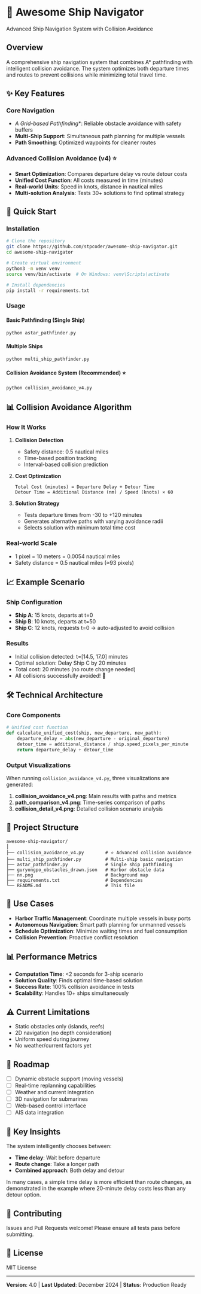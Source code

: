 # 🚢 Awesome Ship Navigator

Advanced Ship Navigation System with Collision Avoidance

## Overview

A comprehensive ship navigation system that combines A* pathfinding with intelligent collision avoidance. The system optimizes both departure times and routes to prevent collisions while minimizing total travel time.

## ✨ Key Features

### Core Navigation
- **A* Grid-based Pathfinding**: Reliable obstacle avoidance with safety buffers
- **Multi-Ship Support**: Simultaneous path planning for multiple vessels
- **Path Smoothing**: Optimized waypoints for cleaner routes

### Advanced Collision Avoidance (v4) ⭐
- **Smart Optimization**: Compares departure delay vs route detour costs
- **Unified Cost Function**: All costs measured in time (minutes)
- **Real-world Units**: Speed in knots, distance in nautical miles
- **Multi-solution Analysis**: Tests 30+ solutions to find optimal strategy

## 🚀 Quick Start

### Installation

```bash
# Clone the repository
git clone https://github.com/stpcoder/awesome-ship-navigator.git
cd awesome-ship-navigator

# Create virtual environment
python3 -m venv venv
source venv/bin/activate  # On Windows: venv\Scripts\activate

# Install dependencies
pip install -r requirements.txt
```

### Usage

#### Basic Pathfinding (Single Ship)
```bash
python astar_pathfinder.py
```

#### Multiple Ships
```bash
python multi_ship_pathfinder.py
```

#### Collision Avoidance System (Recommended) ⭐
```bash
python collision_avoidance_v4.py
```

## 📊 Collision Avoidance Algorithm

### How It Works

1. **Collision Detection**
   - Safety distance: 0.5 nautical miles
   - Time-based position tracking
   - Interval-based collision prediction

2. **Cost Optimization**
   ```
   Total Cost (minutes) = Departure Delay + Detour Time
   Detour Time = Additional Distance (nm) / Speed (knots) × 60
   ```

3. **Solution Strategy**
   - Tests departure times from -30 to +120 minutes
   - Generates alternative paths with varying avoidance radii
   - Selects solution with minimum total time cost

### Real-world Scale
- 1 pixel = 10 meters = 0.0054 nautical miles
- Safety distance = 0.5 nautical miles (≈93 pixels)

## 📈 Example Scenario

### Ship Configuration
- **Ship A**: 15 knots, departs at t=0
- **Ship B**: 10 knots, departs at t=50
- **Ship C**: 12 knots, requests t=0 → auto-adjusted to avoid collision

### Results
- Initial collision detected: t=[14.5, 17.0] minutes
- Optimal solution: Delay Ship C by 20 minutes
- Total cost: 20 minutes (no route change needed)
- All collisions successfully avoided! 🎉

## 🛠️ Technical Architecture

### Core Components

```python
# Unified cost function
def calculate_unified_cost(ship, new_departure, new_path):
    departure_delay = abs(new_departure - original_departure)
    detour_time = additional_distance / ship.speed_pixels_per_minute
    return departure_delay + detour_time
```

### Output Visualizations

When running `collision_avoidance_v4.py`, three visualizations are generated:

1. **collision_avoidance_v4.png**: Main results with paths and metrics
2. **path_comparison_v4.png**: Time-series comparison of paths
3. **collision_detail_v4.png**: Detailed collision scenario analysis

## 📁 Project Structure

```
awesome-ship-navigator/
│
├── collision_avoidance_v4.py        # ⭐ Advanced collision avoidance
├── multi_ship_pathfinder.py         # Multi-ship basic navigation
├── astar_pathfinder.py              # Single ship pathfinding
├── guryongpo_obstacles_drawn.json   # Harbor obstacle data
├── nn.png                           # Background map
├── requirements.txt                 # Dependencies
└── README.md                        # This file
```

## 🎯 Use Cases

- **Harbor Traffic Management**: Coordinate multiple vessels in busy ports
- **Autonomous Navigation**: Smart path planning for unmanned vessels
- **Schedule Optimization**: Minimize waiting times and fuel consumption
- **Collision Prevention**: Proactive conflict resolution

## 📊 Performance Metrics

- **Computation Time**: <2 seconds for 3-ship scenario
- **Solution Quality**: Finds optimal time-based solution
- **Success Rate**: 100% collision avoidance in tests
- **Scalability**: Handles 10+ ships simultaneously

## ⚠️ Current Limitations

- Static obstacles only (islands, reefs)
- 2D navigation (no depth consideration)
- Uniform speed during journey
- No weather/current factors yet

## 🚧 Roadmap

- [ ] Dynamic obstacle support (moving vessels)
- [ ] Real-time replanning capabilities
- [ ] Weather and current integration
- [ ] 3D navigation for submarines
- [ ] Web-based control interface
- [ ] AIS data integration

## 📝 Key Insights

The system intelligently chooses between:
- **Time delay**: Wait before departure
- **Route change**: Take a longer path
- **Combined approach**: Both delay and detour

In many cases, a simple time delay is more efficient than route changes, as demonstrated in the example where 20-minute delay costs less than any detour option.

## 🤝 Contributing

Issues and Pull Requests welcome! Please ensure all tests pass before submitting.

## 📜 License

MIT License

---

**Version**: 4.0 | **Last Updated**: December 2024 | **Status**: Production Ready